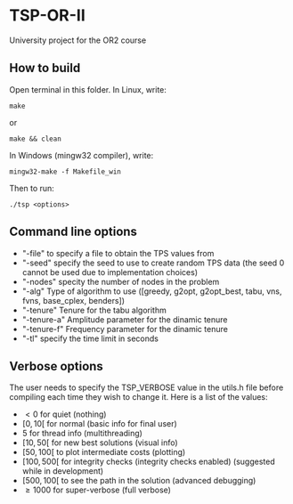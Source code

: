 # TSP-OR-II
University project for the OR2 course

## How to build
Open terminal in this folder.
In Linux, write:
```shell
make
```
or
```shell
make && clean
```
In Windows (mingw32 compiler), write:
```shell
mingw32-make -f Makefile_win
```

Then to run:
```shell
./tsp <options>
```

## Command line options 
 - "-file" to specify a file to obtain the TPS values from
 - "-seed" specify the seed to use to create random TPS data (the seed 0 cannot be used due to implementation choices)
 - "-nodes" specity the number of nodes in the problem
 - "-alg" Type of algorithm to use ([greedy, g2opt, g2opt_best, tabu, vns, fvns, base_cplex, benders])
 - "-tenure" Tenure for the tabu algorithm
 - "-tenure-a" Amplitude parameter for the dinamic tenure
 - "-tenure-f" Frequency parameter for the dinamic tenure
 - "-tl" specify the time limit in seconds

## Verbose options
The user needs to specify the TSP_VERBOSE value in the utils.h file before compiling each time they wish to change it.
Here is a list of the values:
 - $<0$ for quiet                               (nothing)
 - $[0, 10[$ for normal                         (basic info for final user)
 - $5$ for thread info                          (multithreading)
 - $[10, 50[$ for new best solutions            (visual info)
 - $[50, 100[$ to plot intermediate costs       (plotting)
 - $[100, 500[$ for integrity checks            (integrity checks enabled) (suggested while in development)
 - $[500, 100[$ to see the path in the solution (advanced debugging)
 - $\geq1000$ for super-verbose                 (full verbose)
